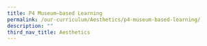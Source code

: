 ```yaml
---
title: P4 Museum–based Learning
permalink: /our-curriculum/Aesthetics/p4-museum-based-learning/
description: ""
third_nav_title: Aesthetics
---
```

